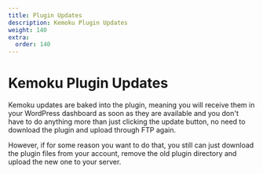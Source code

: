 ```yaml
---
title: Plugin Updates
description: Kemoku Plugin Updates
weight: 140
extra:
  order: 140
---
```


# Kemoku Plugin Updates

Kemoku updates are baked into the plugin, meaning you will receive them in your WordPress dashboard as soon as they are available and you don't have to do anything more than just clicking the update button, no need to download the plugin and upload through FTP again.

However, if for some reason you want to do that, you still can just download the plugin files from your account, remove the old plugin directory and upload the new one to your server.
